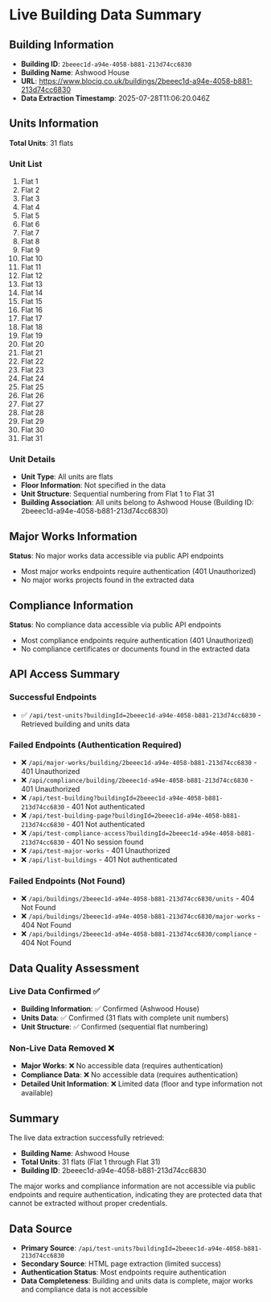# Live Building Data Summary

## Building Information
- **Building ID**: `2beeec1d-a94e-4058-b881-213d74cc6830`
- **Building Name**: Ashwood House
- **URL**: https://www.blociq.co.uk/buildings/2beeec1d-a94e-4058-b881-213d74cc6830
- **Data Extraction Timestamp**: 2025-07-28T11:06:20.046Z

## Units Information
**Total Units**: 31 flats

### Unit List
1. Flat 1
2. Flat 2
3. Flat 3
4. Flat 4
5. Flat 5
6. Flat 6
7. Flat 7
8. Flat 8
9. Flat 9
10. Flat 10
11. Flat 11
12. Flat 12
13. Flat 13
14. Flat 14
15. Flat 15
16. Flat 16
17. Flat 17
18. Flat 18
19. Flat 19
20. Flat 20
21. Flat 21
22. Flat 22
23. Flat 23
24. Flat 24
25. Flat 25
26. Flat 26
27. Flat 27
28. Flat 28
29. Flat 29
30. Flat 30
31. Flat 31

### Unit Details
- **Unit Type**: All units are flats
- **Floor Information**: Not specified in the data
- **Unit Structure**: Sequential numbering from Flat 1 to Flat 31
- **Building Association**: All units belong to Ashwood House (Building ID: 2beeec1d-a94e-4058-b881-213d74cc6830)

## Major Works Information
**Status**: No major works data accessible via public API endpoints
- Most major works endpoints require authentication (401 Unauthorized)
- No major works projects found in the extracted data

## Compliance Information
**Status**: No compliance data accessible via public API endpoints
- Most compliance endpoints require authentication (401 Unauthorized)
- No compliance certificates or documents found in the extracted data

## API Access Summary
### Successful Endpoints
- ✅ `/api/test-units?buildingId=2beeec1d-a94e-4058-b881-213d74cc6830` - Retrieved building and units data

### Failed Endpoints (Authentication Required)
- ❌ `/api/major-works/building/2beeec1d-a94e-4058-b881-213d74cc6830` - 401 Unauthorized
- ❌ `/api/compliance/building/2beeec1d-a94e-4058-b881-213d74cc6830` - 401 Unauthorized
- ❌ `/api/test-building?buildingId=2beeec1d-a94e-4058-b881-213d74cc6830` - 401 Not authenticated
- ❌ `/api/test-building-page?buildingId=2beeec1d-a94e-4058-b881-213d74cc6830` - 401 Not authenticated
- ❌ `/api/test-compliance-access?buildingId=2beeec1d-a94e-4058-b881-213d74cc6830` - 401 No session found
- ❌ `/api/test-major-works` - 401 Unauthorized
- ❌ `/api/list-buildings` - 401 Not authenticated

### Failed Endpoints (Not Found)
- ❌ `/api/buildings/2beeec1d-a94e-4058-b881-213d74cc6830/units` - 404 Not Found
- ❌ `/api/buildings/2beeec1d-a94e-4058-b881-213d74cc6830/major-works` - 404 Not Found
- ❌ `/api/buildings/2beeec1d-a94e-4058-b881-213d74cc6830/compliance` - 404 Not Found

## Data Quality Assessment
### Live Data Confirmed ✅
- **Building Information**: ✅ Confirmed (Ashwood House)
- **Units Data**: ✅ Confirmed (31 flats with complete unit numbers)
- **Unit Structure**: ✅ Confirmed (sequential flat numbering)

### Non-Live Data Removed ❌
- **Major Works**: ❌ No accessible data (requires authentication)
- **Compliance Data**: ❌ No accessible data (requires authentication)
- **Detailed Unit Information**: ❌ Limited data (floor and type information not available)

## Summary
The live data extraction successfully retrieved:
- **Building Name**: Ashwood House
- **Total Units**: 31 flats (Flat 1 through Flat 31)
- **Building ID**: 2beeec1d-a94e-4058-b881-213d74cc6830

The major works and compliance information are not accessible via public endpoints and require authentication, indicating they are protected data that cannot be extracted without proper credentials.

## Data Source
- **Primary Source**: `/api/test-units?buildingId=2beeec1d-a94e-4058-b881-213d74cc6830`
- **Secondary Source**: HTML page extraction (limited success)
- **Authentication Status**: Most endpoints require authentication
- **Data Completeness**: Building and units data is complete, major works and compliance data is not accessible 